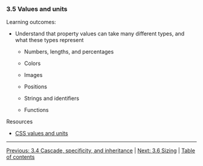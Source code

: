 ### 3.5 Values and units

Learning outcomes:

- Understand that property values can take many different types, and what these types represent

  - Numbers, lengths, and percentages

  - Colors

  - Images

  - Positions

  - Strings and identifiers

  - Functions

Resources

- [CSS values and units](https://developer.mozilla.org/docs/Learn/CSS/Building_blocks/Values_and_units)

---

[Previous: 3.4 Cascade, specificity, and inheritance](/curriculum/2-core/2-styling/3-04-cascade-specificity-and-inheritance.md) | [Next: 3.6 Sizing](/curriculum/2-core/2-styling/3-06-sizing.md) | [Table of contents](/TOC.md)